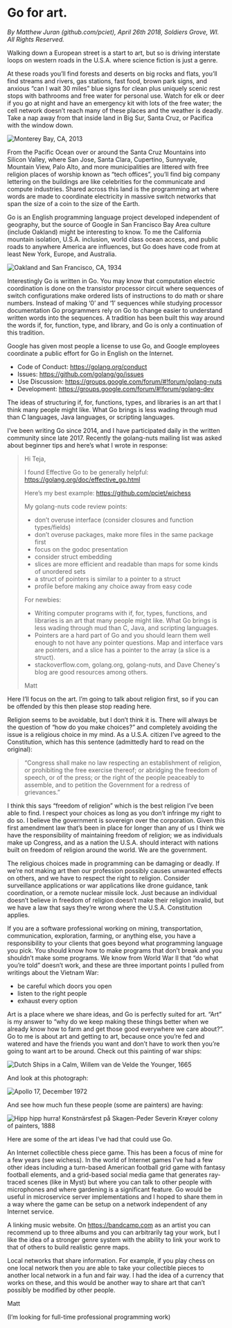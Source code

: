 # Go for art.

*By Matthew Juran (github.com/pciet), April 26th 2018, Soldiers Grove, WI. All Rights Reserved.*

Walking down a European street is a start to art, but so is driving interstate loops on western roads in the U.S.A. where science fiction is just a genre.

At these roads you’ll find forests and deserts on big rocks and flats, you’ll find streams and rivers, gas stations, fast food, brown park signs, and anxious “can I wait 30 miles” blue signs for clean plus uniquely scenic rest stops with bathrooms and free water for personal use. Watch for elk or deer if you go at night and have an emergency kit with lots of the free water; the cell network doesn’t reach many of these places and the weather is deadly. Take a nap away from that inside land in Big Sur, Santa Cruz, or Pacifica with the window down.

![Monterey Bay, CA, 2013](https://github.com/pciet/goforart/blob/master/monterey_2013.jpg "Monterey Bay, CA, 2013")

From the Pacific Ocean over or around the Santa Cruz Mountains into Silicon Valley, where San Jose, Santa Clara, Cupertino, Sunnyvale, Mountain View, Palo Alto, and more municipalities are littered with free religion places of worship known as “tech offices”, you’ll find big company lettering on the buildings are like celebrities for the communicate and compute industries. Shared across this land is the programming art where words are made to coordinate electricity in massive switch networks that span the size of a coin to the size of the Earth.

Go is an English programming language project developed independent of geography, but the source of Google in San Francisco Bay Area culture (include Oakland) might be interesting to know. To me the California mountain isolation, U.S.A. inclusion, world class ocean access, and public roads to anywhere America are influences, but Go does have code from at least New York, Europe, and Australia.

![Oakland and San Francisco, CA, 1934](https://github.com/pciet/goforart/blob/master/sf_oakland_1934.jpg "Oakland and San Francisco, CA, 1934")

Interestingly Go is written in Go. You may know that computation electric coordination is done on the transistor processor circuit where sequences of switch configurations make ordered lists of instructions to do math or share numbers. Instead of making ‘0’ and ‘1’ sequences while studying processor documentation Go programmers rely on Go to change easier to understand written words into the sequences. A tradition has been built this way around the words if, for, function, type, and library, and Go is only a continuation of this tradition.

Google has given most people a license to use Go, and Google employees coordinate a public effort for Go in English on the Internet.

* Code of Conduct: https://golang.org/conduct
* Issues: https://github.com/golang/go/issues
* Use Discussion: https://groups.google.com/forum/#!forum/golang-nuts
* Development: https://groups.google.com/forum/#!forum/golang-dev

The ideas of structuring if, for, functions, types, and libraries is an art that I think many people might like. What Go brings is less wading through mud than C languages, Java languages, or scripting languages.

I’ve been writing Go since 2014, and I have participated daily in the written community since late 2017. Recently the golang-nuts mailing list was asked about beginner tips and here’s what I wrote in response:

>Hi Teja,
>
>I found Effective Go to be generally helpful: https://golang.org/doc/effective_go.html
>
>Here’s my best example: https://github.com/pciet/wichess
>
>My golang-nuts code review points:
>
>- don’t overuse interface (consider closures and function types/fields)
>- don’t overuse packages, make more files in the same package first
>- focus on the godoc presentation
>- consider struct embedding
>- slices are more efficient and readable than maps for some kinds of unordered sets
>- a struct of pointers is similar to a pointer to a struct
>- profile before making any choice away from easy code
>
>For newbies:
>
>- Writing computer programs with if, for, types, functions, and libraries is an art that many people might like. What Go brings is less wading through mud than C, Java, and scripting languages.
>- Pointers are a hard part of Go and you should learn them well enough to not have any pointer questions. Map and interface vars are pointers, and a slice has a pointer to the array (a slice is a struct).
>- stackoverflow.com, golang.org, golang-nuts, and Dave Cheney's blog are good resources among others.
>
>Matt

Here I’ll focus on the art. I’m going to talk about religion first, so if you can be offended by this then please stop reading here.

Religion seems to be avoidable, but I don’t think it is. There will always be the question of “how do you make choices?” and completely avoiding the issue is a religious choice in my mind. As a U.S.A. citizen I’ve agreed to the Constitution, which has this sentence (admittedly hard to read on the original): 

>“Congress shall make no law respecting an establishment of religion, or prohibiting the free exercise thereof; or abridging the freedom of speech, or of the press; or the right of the people peaceably to assemble, and to petition the Government for a redress of grievances.”

I think this says “freedom of religion” which is the best religion I’ve been able to find. I respect your choices as long as you don’t infringe my right to do so. I believe the government is sovereign over the corporation. Given this first amendment law that’s been in place for longer than any of us I think we have the responsibility of maintaining freedom of religion; we as individuals make up Congress, and as a nation the U.S.A. should interact with nations built on freedom of religion around the world. We are the government.

The religious choices made in programming can be damaging or deadly. If we’re not making art then our profession possibly causes unwanted effects on others, and we have to respect the right to religion. Consider surveillance applications or war applications like drone guidance, tank coordination, or a remote nuclear missile lock. Just because an individual doesn’t believe in freedom of religion doesn’t make their religion invalid, but we have a law that says they’re wrong where the U.S.A. Constitution applies.

If you are a software professional working on mining, transportation, communication, exploration, farming, or anything else, you have a responsibility to your clients that goes beyond what programming language you pick. You should know how to make programs that don’t break and you shouldn’t make some programs. We know from World War II that “do what you’re told” doesn’t work, and these are three important points I pulled from writings about the Vietnam War:

* be careful which doors you open
* listen to the right people
* exhaust every option

Art is a place where we share ideas, and Go is perfectly suited for art. “Art” is my answer to “why do we keep making these things better when we already know how to farm and get those good everywhere we care about?”. Go to me is about art and getting to art, because once you’re fed and watered and have the friends you want and don’t have to work then you’re going to want art to be around. Check out this painting of war ships:

![Dutch Ships in a Calm, Willem van de Velde the Younger, 1665](https://github.com/pciet/goforart/blob/master/younger_1665.jpg "Dutch Ships in a Calm, Willem van de Velde the Younger, 1665")

And look at this photograph:

![Apollo 17, December 1972](https://github.com/pciet/goforart/blob/master/apollo17_1972.jpg "Apollo 17, December 1972")

And see how much fun these people (some are painters) are having:

![Hipp hipp hurra! Konstnärsfest på Skagen-Peder Severin Krøyer colony of painters, 1888](https://github.com/pciet/goforart/blob/master/krøyer_1888.jpg "Hipp hipp hurra! Konstnärsfest på Skagen-Peder Severin Krøyer colony of painters, 1888")

Here are some of the art ideas I’ve had that could use Go.

An Internet collectible chess piece game. This has been a focus of mine for a few years (see wichess). In the world of Internet games I’ve had a few other ideas including a turn-based American football grid game with fantasy football elements, and a grid-based social media game that generates ray-traced scenes (like in Myst) but where you can talk to other people with microphones and where gardening is a significant feature. Go would be useful in microservice server implementations and I hoped to share them in a way where the game can be setup on a network independent of any Internet service.

A linking music website. On https://bandcamp.com as an artist you can recommend up to three albums and you can arbitrarily tag your work, but I like the idea of a stronger genre system with the ability to link your work to that of others to build realistic genre maps.

Local networks that share information. For example, if you play chess on one local network then you are able to take your collectible pieces to another local network in a fun and fair way. I had the idea of a currency that works on these, and this would be another way to share art that can’t possibly be modified by other people.

Matt

(I’m looking for full-time professional programming work)
